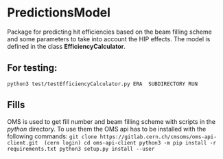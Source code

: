 # PredictionsModel

Package for predicting hit efficiencies based on the beam filling scheme and some parameters to take into account the HIP effects.
The model is defined in the class **EfficiencyCalculator**.

## For testing:
`python3 test/testEfficiencyCalculator.py ERA  SUBDIRECTORY RUN`

## Fills
OMS is used to get fill number and beam filling scheme with scripts in the *python* directory. To use them the OMS api has to be installed with the following commands:
`git clone https://gitlab.cern.ch/cmsoms/oms-api-client.git  (cern login)
cd oms-api-client
python3 -m pip install -r requirements.txt
python3 setup.py install --user`


